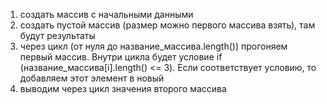 1) создать массив с начальными данными
2) создать пустой массив (размер можно первого массива взять), там будут результаты
3) через цикл (от нуля до название_массива.length()) прогоняем первый массив. Внутри цикла будет условие if (название_массива[i].length() <= 3). Если соответствует условию, то добавляем этот элемент в новый
4) выводим через цикл значения второго массива
